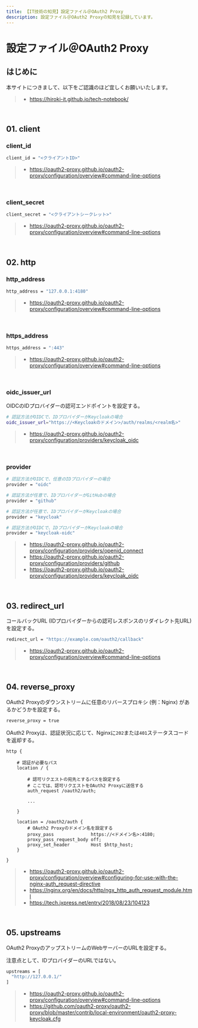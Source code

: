 ```yaml
---
title: 【IT技術の知見】設定ファイル＠OAuth2 Proxy
description: 設定ファイル＠OAuth2 Proxyの知見を記録しています。
---
```


# 設定ファイル＠OAuth2 Proxy

## はじめに

本サイトにつきまして、以下をご認識のほど宜しくお願いいたします。

> - https://hiroki-it.github.io/tech-notebook/

<br>

## 01. client

### client_id

```bash
client_id = "<クライアントID>"
```

> - https://oauth2-proxy.github.io/oauth2-proxy/configuration/overview#command-line-options

<br>

### client_secret

```bash
client_secret = "<クライアントシークレット>"
```

> - https://oauth2-proxy.github.io/oauth2-proxy/configuration/overview#command-line-options

<br>

## 02. http

### http_address

```bash
http_address = "127.0.0.1:4180"
```

> - https://oauth2-proxy.github.io/oauth2-proxy/configuration/overview#command-line-options

<br>

### https_address

```bash
https_address = ":443"
```

> - https://oauth2-proxy.github.io/oauth2-proxy/configuration/overview#command-line-options

<br>

### oidc_issuer_url

OIDCのIDプロバイダーの認可エンドポイントを設定する。

```bash
# 認証方法がOIDCで、IDプロバイダーがKeycloakの場合
oidc_issuer_url="https://<Keycloakのドメイン>/auth/realms/<realm名>"
```

> - https://oauth2-proxy.github.io/oauth2-proxy/configuration/providers/keycloak_oidc

<br>

### provider

```bash
# 認証方法がOIDCで、任意のIDプロバイダーの場合
provider = "oidc"
```

```bash
# 認証方法が任意で、IDプロバイダーがGitHubの場合
provider = "github"
```

```bash
# 認証方法が任意で、IDプロバイダーがKeycloakの場合
provider = "keycloak"
```

```bash
# 認証方法がOIDCで、IDプロバイダーがKeycloakの場合
provider = "keycloak-oidc"
```

> - https://oauth2-proxy.github.io/oauth2-proxy/configuration/providers/openid_connect
> - https://oauth2-proxy.github.io/oauth2-proxy/configuration/providers/github
> - https://oauth2-proxy.github.io/oauth2-proxy/configuration/providers/keycloak_oidc

<br>

## 03. redirect_url

コールバックURL (IDプロバイダーからの認可レスポンスのリダイレクト先URL) を設定する。

```bash
redirect_url = "https://example.com/oauth2/callback"
```

> - https://oauth2-proxy.github.io/oauth2-proxy/configuration/overview#command-line-options

<br>

## 04. reverse_proxy

OAuth2 Proxyのダウンストリームに任意のリバースプロキシ (例：Nginx) があるかどうかを設定する。

```bash
reverse_proxy = true
```

OAuth2 Proxyは、認証状況に応じて、Nginxに`202`または`401`ステータスコードを返却する。

```nginx
http {

    # 認証が必要なパス
    location / {

        # 認可リクエストの宛先とするパスを設定する
        # ここでは、認可リクエストをOAuth2 Proxyに送信する
        auth_request /oauth2/auth;

        ...

    }

    location = /oauth2/auth {
        # OAuth2 Proxyのドメイン名を設定する
        proxy_pass              https://<ドメイン名>:4180;
        proxy_pass_request_body off;
        proxy_set_header        Host $http_host;
    }

}
```

> - https://oauth2-proxy.github.io/oauth2-proxy/configuration/overview#configuring-for-use-with-the-nginx-auth_request-directive
> - https://nginx.org/en/docs/http/ngx_http_auth_request_module.html
> - https://tech.jxpress.net/entry/2018/08/23/104123

<br>

## 05. upstreams

OAuth2 ProxyのアップストリームのWebサーバーのURLを設定する。

注意点として、IDプロバイダーのURLではない。

```bash
upstreams = [
  "http://127.0.0.1/"
]
```

> - https://oauth2-proxy.github.io/oauth2-proxy/configuration/overview#command-line-options
> - https://github.com/oauth2-proxy/oauth2-proxy/blob/master/contrib/local-environment/oauth2-proxy-keycloak.cfg

<br>
